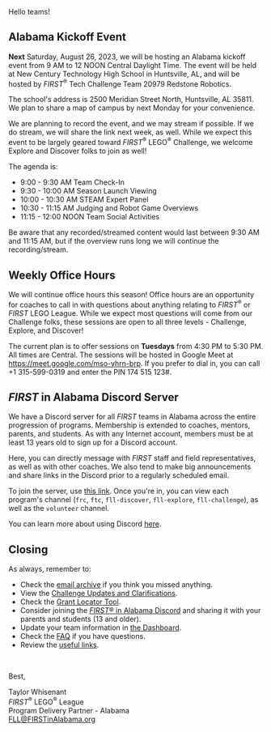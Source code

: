 Hello teams!


## Alabama Kickoff Event

**Next** Saturday, August 26, 2023, we will be hosting an Alabama kickoff event from 9 AM to 12 NOON Central Daylight Time. The event will be held at New Century Technology High School in Huntsville, AL, and will be hosted by *FIRST*<sup>&reg;</sup> Tech Challenge Team 20979 Redstone Robotics. 

The school's address is 2500 Meridian Street North, Huntsville, AL 35811. We plan to share a map of campus by next Monday for your convenience.

We are planning to record the event, and we may stream if possible. If we do stream, we will share the link next week, as well. While we expect this event to be largely geared toward *FIRST*<sup>&reg;</sup> LEGO<sup>&reg;</sup> Challenge, we welcome Explore and Discover folks to join as well!

The agenda is:
- 9:00 - 9:30 AM Team Check-In
- 9:30 - 10:00 AM Season Launch Viewing
- 10:00 - 10:30 AM STEAM Expert Panel
- 10:30 - 11:15 AM Judging and Robot Game Overviews
- 11:15 - 12:00 NOON Team Social Activities

Be aware that any recorded/streamed content would last between 9:30 AM and 11:15 AM, but if the overview runs long we will continue the recording/stream.


## Weekly Office Hours

We will continue office hours this season! Office hours are an opportunity for coaches to call in with questions about anything relating to *FIRST*<sup>&reg;</sup> or *FIRST* LEGO League. While we expect most questions will come from our Challenge folks, these sessions are open to all three levels - Challenge, Explore, and Discover!

The current plan is to offer sessions on **Tuesdays** from 4:30 PM to 5:30 PM. All times are Central. The sessions will be hosted in Google Meet at https://meet.google.com/mso-yhrn-brp. If you prefer to dial in, you can call +1 315-599-0319 and enter the PIN 174 515 123#.


## *FIRST* in Alabama Discord Server

We have a Discord server for all *FIRST* teams in Alabama across the entire progression of programs. Membership is extended to coaches, mentors, parents, and students. As with any Internet account, members must be at least 13 years old to sign up for a Discord account.

Here, you can directly message with *FIRST* staff and field representatives, as well as with other coaches. We also tend to make big announcements and share links in the Discord prior to a regularly scheduled email.

To join the server, use [this link](https://discord.gg/XfurbWERQ8). Once you're in, you can view each program's channel (`frc`, `ftc`, `fll-discover`, `fll-explore`, `fll-challenge`), as well as the `volunteer` channel.

You can learn more about using Discord [here](https://support.discord.com/hc/en-us/articles/360045138571-Beginner-s-Guide-to-Discord).



## Closing

As always, remember to:
- Check the [email archive](https://github.com/drewwhis/first-in-alabama/tree/main/2023-2024/email-blasts) if you think you missed anything.
- View the [Challenge Updates and Clarifications](https://firstinspiresst01.blob.core.windows.net/first-in-show-masterpiece/fll-challenge/fll-challenge-masterpiece-challenge-updates.pdf).
- Check the [Grant Locator Tool](https://www.firstinspires.org/robotics/team-grants).
- Consider joining the [*FIRST*&reg; in Alabama Discord](http://discord.gg/XfurbWERQ8) and sharing it with your parents and students (13 and older).
- Update your team information in [the Dashboard](https://my.firstinspires.org/Dashboard/).
- Check the [FAQ](https://github.com/drewwhis/first-in-alabama/wiki/Frequently-Asked-Questions) if you have questions.
- Review the [useful links](https://github.com/drewwhis/first-in-alabama/wiki/Useful-Links).

<br />

Best,
<p>
  Taylor Whisenant<br />
  <i>FIRST</i><sup>&reg;</sup> LEGO<sup>&reg;</sup> League<br />
  Program Delivery Partner - Alabama<br >
  <a href="mailto:fll@firstinalabama.org">FLL@FIRSTinAlabama.org</a>
</p>


